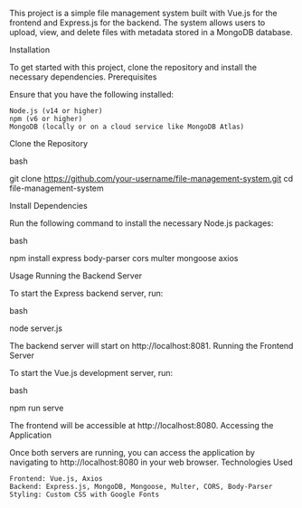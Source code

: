 This project is a simple file management system built with Vue.js for the frontend and Express.js for the backend. The system allows users to upload, view, and delete files with metadata stored in a MongoDB database.

Installation

To get started with this project, clone the repository and install the necessary dependencies.
Prerequisites

Ensure that you have the following installed:

    Node.js (v14 or higher)
    npm (v6 or higher)
    MongoDB (locally or on a cloud service like MongoDB Atlas)

Clone the Repository

bash

git clone https://github.com/your-username/file-management-system.git
cd file-management-system

Install Dependencies

Run the following command to install the necessary Node.js packages:

bash

npm install express body-parser cors multer mongoose axios

Usage
Running the Backend Server

To start the Express backend server, run:

bash

node server.js

The backend server will start on http://localhost:8081.
Running the Frontend Server

To start the Vue.js development server, run:

bash

npm run serve

The frontend will be accessible at http://localhost:8080.
Accessing the Application

Once both servers are running, you can access the application by navigating to http://localhost:8080 in your web browser.
Technologies Used

    Frontend: Vue.js, Axios
    Backend: Express.js, MongoDB, Mongoose, Multer, CORS, Body-Parser
    Styling: Custom CSS with Google Fonts
